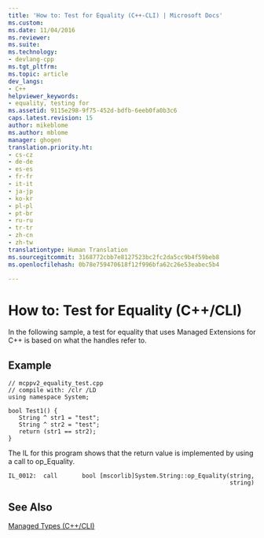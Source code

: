 ```yaml
---
title: 'How to: Test for Equality (C++-CLI) | Microsoft Docs'
ms.custom: 
ms.date: 11/04/2016
ms.reviewer: 
ms.suite: 
ms.technology:
- devlang-cpp
ms.tgt_pltfrm: 
ms.topic: article
dev_langs:
- C++
helpviewer_keywords:
- equality, testing for
ms.assetid: 9115e298-9f75-452d-bdfb-6eeb0fa0b3c6
caps.latest.revision: 15
author: mikeblome
ms.author: mblome
manager: ghogen
translation.priority.ht:
- cs-cz
- de-de
- es-es
- fr-fr
- it-it
- ja-jp
- ko-kr
- pl-pl
- pt-br
- ru-ru
- tr-tr
- zh-cn
- zh-tw
translationtype: Human Translation
ms.sourcegitcommit: 3168772cbb7e8127523bc2fc2da5cc9b4f59beb8
ms.openlocfilehash: 0b78e759470618f12f996bfa62c26e53eabec5b4

---
```

# How to: Test for Equality (C++/CLI)
In the following sample, a test for equality that uses Managed Extensions for C++ is based on what the handles refer to.  
  
## Example  
  
```  
// mcppv2_equality_test.cpp  
// compile with: /clr /LD  
using namespace System;  
  
bool Test1() {  
   String ^ str1 = "test";  
   String ^ str2 = "test";  
   return (str1 == str2);  
}  
```  
  
 The IL for this program shows that the return value is implemented by using a call to op_Equality.  
  
```  
IL_0012:  call       bool [mscorlib]System.String::op_Equality(string,  
                                                               string)  
```  
  
## See Also  
 [Managed Types (C++/CLI)](../dotnet/managed-types-cpp-cli.md)


<!--HONumber=Jan17_HO2-->


